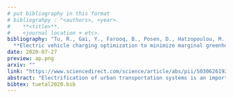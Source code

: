 ```yaml
---
# put bibliography in this format
# bibliograhpy : "<authors>, <year>.
#    **<title>**.
#    <journal location + etc>.
bibliography: "Tu, R., Gai, Y., Farooq, B., Posen, D., Hatzopoulou, M. 2020.
  **Electric vehicle charging optimization to minimize marginal greenhouse gas emissions from power generation**." # surround Title with **<title>**
date: 2020-07-27
preview: ap.png
arxiv: ""
link: "https://www.sciencedirect.com/science/article/abs/pii/S0306261920310291"
abstract: "Electrification of urban transportation systems is an important path towards achieving low carbon transportation and meeting climate commitments. Despite zero on-road greenhouse gas emissions, the upstream emissions from electricity generation cannot be ignored. In this study, a heuristic algorithm was designed to optimize regional electric vehicle charging schedules with the objective of minimizing greenhouse gas emissions from electricity generation. Our study is set in the Greater Toronto and Hamilton Area. Emissions from the charging demand are estimated by a marginal emission model calibrated with historical data for Ontario electricity generation. The results illustrate that the optimized plan can reduce greenhouse gas emissions by around 97% compared to a base case, where vehicles are powered by gasoline. Four other charging scenarios (home, out of home, after trip, and after 3am) that do not entail optimization were also investigated and compared with the optimized plan. The scenario where charging is only allowed after 3am generates the lowest emissions among all four scenarios but its emissions are 50% higher than the optimized scenario. Charging at the end of each trip was observed to generate the highest emissions. Locations serving the most charging events, and the number of non-residential charging plugs were also evaluated. The home location serves most charging events, followed by workplace. The optimized plan requires the second highest number of public charging plugs. This implies a trade-off between greenhouse gas emissions associated with vehicle charging and investments in electric vehicle charging infrastructure."
bibtex: tuetal2020.bib
---
```

